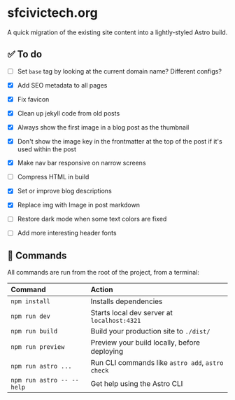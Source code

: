 # sfcivictech.org

A quick migration of the existing site content into a lightly-styled Astro build.


## ✅ To do

- [ ] Set `base` tag by looking at the current domain name?  Different configs?
- [X] Add SEO metadata to all pages
- [X] Fix favicon
- [X] Clean up jekyll code from old posts
- [X] Always show the first image in a blog post as the thumbnail
- [X] Don't show the image key in the frontmatter at the top of the post if it's used within the post
- [X] Make nav bar responsive on narrow screens
- [ ] Compress HTML in build
- [X] Set or improve blog descriptions
- [X] Replace img with Image in post markdown
- [ ] Restore dark mode when some text colors are fixed
- [ ] Add more interesting header fonts


## 🧞 Commands

All commands are run from the root of the project, from a terminal:

| Command                   | Action                                           |
| :------------------------ | :----------------------------------------------- |
| `npm install`             | Installs dependencies                            |
| `npm run dev`             | Starts local dev server at `localhost:4321`      |
| `npm run build`           | Build your production site to `./dist/`          |
| `npm run preview`         | Preview your build locally, before deploying     |
| `npm run astro ...`       | Run CLI commands like `astro add`, `astro check` |
| `npm run astro -- --help` | Get help using the Astro CLI                     |
